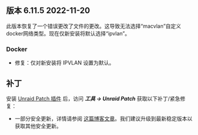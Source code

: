 ## 版本 6.11.5 2022-11-20

此版本恢复了一个错误更改了文件的更改。这导致无法选择“macvlan”自定义docker网络类型。现在仅新安装将默认选择“ipvlan”。

### Docker

- 修复：仅对新安装将 IPVLAN 设置为默认。

## 补丁

安装 [Unraid Patch 插件](https://forums.unraid.net/topic/185560-unraid-patch-plugin/) 后，访问 _**工具 → Unraid Patch**_ 获取以下补丁/紧急修复：

- 一部分安全更新，详情请参阅 [这篇博客文章](https://unraid.net/blog/cvd)。我们建议升级到最新稳定版本以获取其他安全更新。
